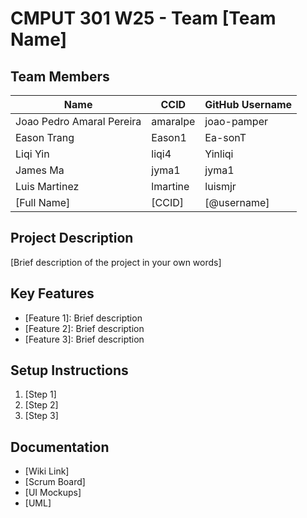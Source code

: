 # CMPUT 301 W25 - Team [Team Name]

## Team Members

| Name | CCID   | GitHub Username |
| -------- | ------ | --------------- |
| Joao Pedro Amaral Pereira | amaralpe | joao-pamper     |
| Eason Trang | Eason1 | Ea-sonT     |
| Liqi Yin | liqi4 | Yinliqi     |
| James Ma | jyma1 | jyma1     |
| Luis Martinez | lmartine | luismjr  |
| [Full Name] | [CCID] | [@username]     |

## Project Description

[Brief description of the project in your own words]

## Key Features

- [Feature 1]: Brief description
- [Feature 2]: Brief description
- [Feature 3]: Brief description

## Setup Instructions

1. [Step 1]
2. [Step 2]
3. [Step 3]

## Documentation

- [Wiki Link]
- [Scrum Board]
- [UI Mockups]
- [UML]
